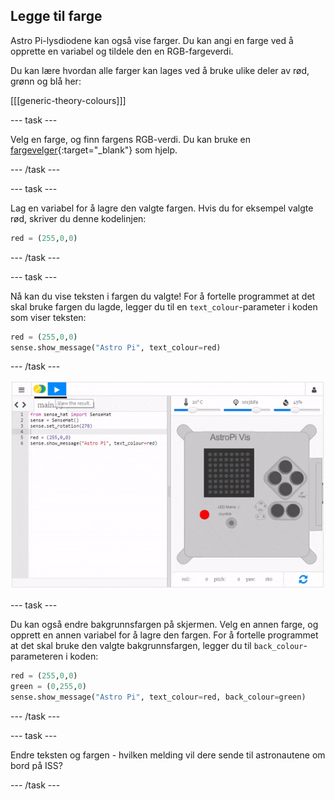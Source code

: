 ## Legge til farge

Astro Pi-lysdiodene kan også vise farger. Du kan angi en farge ved å opprette en variabel og tildele den en RGB-fargeverdi.

Du kan lære hvordan alle farger kan lages ved å bruke ulike deler av rød, grønn og blå her:

[[[generic-theory-colours]]]

--- task ---

Velg en farge, og finn fargens RGB-verdi. Du kan bruke en [fargevelger](https://www.w3schools.com/colors/colors_rgb.asp){:target="_blank"} som hjelp.

--- /task ---

--- task ---

Lag en variabel for å lagre den valgte fargen. Hvis du for eksempel valgte rød, skriver du denne kodelinjen:

```python
red = (255,0,0)
```

--- /task ---

--- task ---

Nå kan du vise teksten i fargen du valgte! For å fortelle programmet at det skal bruke fargen du lagde, legger du til en `text_colour`-parameter i koden som viser teksten:

```python
red = (255,0,0)
sense.show_message("Astro Pi", text_colour=red)
```

--- /task ---

![vise melding i farger](images/show-message-color.gif)

--- task ---

Du kan også endre bakgrunnsfargen på skjermen. Velg en annen farge, og opprett en annen variabel for å lagre den fargen. For å fortelle programmet at det skal bruke den valgte bakgrunnsfargen, legger du til `back_colour`-parameteren i koden:

```python
red = (255,0,0)
green = (0,255,0)
sense.show_message("Astro Pi", text_colour=red, back_colour=green)
```

--- /task ---

--- task ---

Endre teksten og fargen - hvilken melding vil dere sende til astronautene om bord på ISS?

--- /task ---
